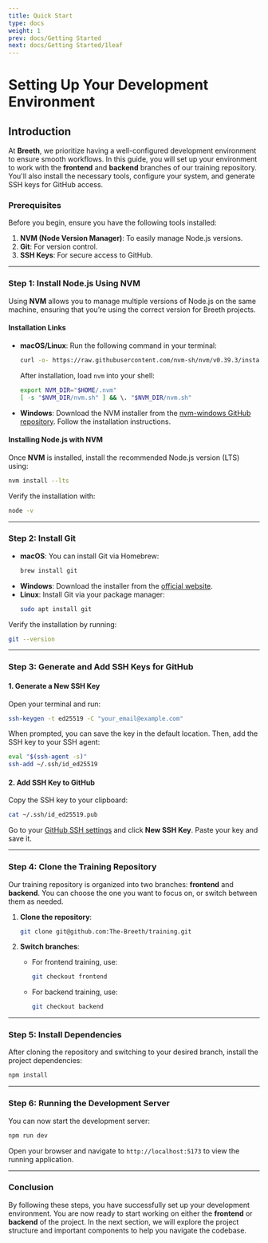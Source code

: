 ```yaml
---
title: Quick Start
type: docs
weight: 1
prev: docs/Getting Started
next: docs/Getting Started/1leaf
---
```

# Setting Up Your Development Environment

## Introduction
At **Breeth**, we prioritize having a well-configured development environment to ensure smooth workflows. In this guide, you will set up your environment to work with the **frontend** and **backend** branches of our training repository. You'll also install the necessary tools, configure your system, and generate SSH keys for GitHub access.

### Prerequisites
Before you begin, ensure you have the following tools installed:

1. **NVM (Node Version Manager)**: To easily manage Node.js versions.
2. **Git**: For version control.
3. **SSH Keys**: For secure access to GitHub.

---

### Step 1: Install Node.js Using NVM

Using **NVM** allows you to manage multiple versions of Node.js on the same machine, ensuring that you’re using the correct version for Breeth projects.

#### Installation Links

- **macOS/Linux**:
  Run the following command in your terminal:
  ```bash
  curl -o- https://raw.githubusercontent.com/nvm-sh/nvm/v0.39.3/install.sh | bash
  ```
  After installation, load `nvm` into your shell:
  ```bash
  export NVM_DIR="$HOME/.nvm"
  [ -s "$NVM_DIR/nvm.sh" ] && \. "$NVM_DIR/nvm.sh"
  ```

- **Windows**:
  Download the NVM installer from the [nvm-windows GitHub repository](https://github.com/coreybutler/nvm-windows/releases). Follow the installation instructions.

#### Installing Node.js with NVM
Once **NVM** is installed, install the recommended Node.js version (LTS) using:
```bash
nvm install --lts
```
Verify the installation with:
```bash
node -v
```

---

### Step 2: Install Git
- **macOS**: 
  You can install Git via Homebrew:
  ```bash
  brew install git
  ```
- **Windows**: 
  Download the installer from the [official website](https://git-scm.com/).
- **Linux**: 
  Install Git via your package manager:
  ```bash
  sudo apt install git
  ```

Verify the installation by running:
```bash
git --version
```

---

### Step 3: Generate and Add SSH Keys for GitHub

#### 1. Generate a New SSH Key
Open your terminal and run:
```bash
ssh-keygen -t ed25519 -C "your_email@example.com"
```
When prompted, you can save the key in the default location. Then, add the SSH key to your SSH agent:
```bash
eval "$(ssh-agent -s)"
ssh-add ~/.ssh/id_ed25519
```

#### 2. Add SSH Key to GitHub
Copy the SSH key to your clipboard:
```bash
cat ~/.ssh/id_ed25519.pub
```
Go to your [GitHub SSH settings](https://github.com/settings/keys) and click **New SSH Key**. Paste your key and save it.

---

### Step 4: Clone the Training Repository

Our training repository is organized into two branches: **frontend** and **backend**. You can choose the one you want to focus on, or switch between them as needed.

1. **Clone the repository**:
   ```bash
   git clone git@github.com:The-Breeth/training.git
   ```

2. **Switch branches**:
   - For frontend training, use:
     ```bash
     git checkout frontend
     ```
   - For backend training, use:
     ```bash
     git checkout backend
     ```

---

### Step 5: Install Dependencies
After cloning the repository and switching to your desired branch, install the project dependencies:

```bash
npm install
```

---

### Step 6: Running the Development Server
You can now start the development server:

```bash
npm run dev
```
Open your browser and navigate to `http://localhost:5173` to view the running application.

---

### Conclusion
By following these steps, you have successfully set up your development environment. You are now ready to start working on either the **frontend** or **backend** of the project. In the next section, we will explore the project structure and important components to help you navigate the codebase.